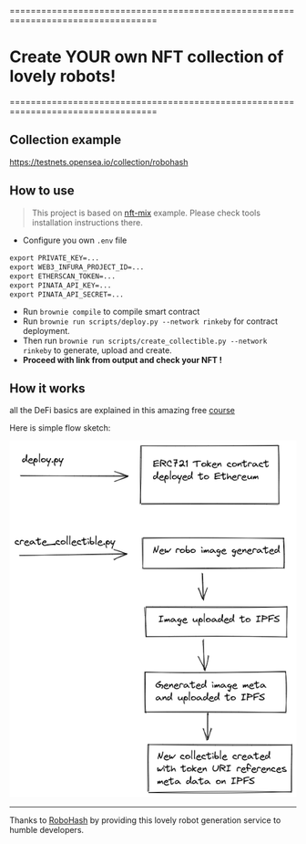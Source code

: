 ==================================================================================
# Create YOUR own NFT collection of lovely robots!

==================================================================================

## Collection example

https://testnets.opensea.io/collection/robohash

## How to use
> This project is based on [nft-mix](https://github.com/PatrickAlphaC/nft-mix) example. 
> Please check tools installation instructions there.

* Configure you own `.env` file
```
export PRIVATE_KEY=...
export WEB3_INFURA_PROJECT_ID=...
export ETHERSCAN_TOKEN=...
export PINATA_API_KEY=...
export PINATA_API_SECRET=...

```

* Run `brownie compile` to compile smart contract
* Run `brownie run scripts/deploy.py --network rinkeby` for contract deployment.
* Then run `brownie run scripts/create_collectible.py --network rinkeby` to generate, upload and create.
* **Proceed with link from output and check your NFT !**

## How it works
all the DeFi basics are explained in this amazing free [course](https://www.youtube.com/watch?v=M576WGiDBdQ)

Here is simple flow sketch:

![](schema.png)


----------------------------------------------------------------------------------
Thanks to [RoboHash](robohash.org) by providing this lovely robot generation service to humble developers.
